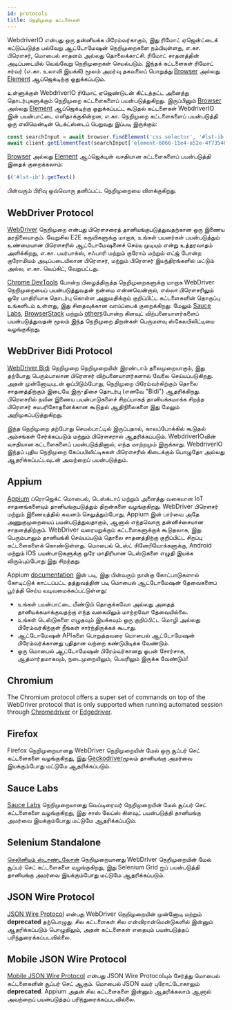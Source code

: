 ```yaml
---
id: protocols
title: நெறிமுறை கட்டளைகள்
---
```


WebdriverIO என்பது ஒரு தன்னியக்க பிரேம்வர்காகும், இது ரிமோட் ஏஜென்ட்டைக் கட்டுப்படுத்த பல்வேறு ஆட்டோமேஷன் நெறிமுறைகளை நம்பியுள்ளது, எ.கா. பிரௌசர், மொபைல் சாதனம் அல்லது தொலைக்காட்சி. ரிமோட் சாதனத்தின் அடிப்படையில் வெவ்வேறு நெறிமுறைகள் செயல்படும். இந்தக் கட்டளைகள் ரிமோட் சர்வர் (எ.கா. உலாவி இயக்கி) மூலம் அமர்வு தகவலைப் பொறுத்து [Browser](/docs/api/browser) அல்லது [Element](/docs/api/element) ஆப்ஜெக்டிற்கு ஒதுக்கப்படும்.

உள்ளுக்குள் WebdriverIO ரிமோட் ஏஜெண்டுடன் கிட்டத்தட்ட அனைத்து தொடர்புகளுக்கும் நெறிமுறை கட்டளைகளைப் பயன்படுத்துகிறது. இருப்பினும் [Browser](/docs/api/browser) அல்லது [Element](/docs/api/element) ஆப்ஜெக்டிற்கு ஒதுக்கப்பட்ட கூடுதல் கட்டளைகள் WebdriverIO இன் பயன்பாட்டை எளிதாக்குகின்றன, எ.கா. நெறிமுறை கட்டளைகளைப் பயன்படுத்தி ஒரு எலிமென்டின் டெக்ட்ஸ்டைப் பெறுவது இப்படி இருக்கும்:

```js
const searchInput = await browser.findElement('css selector', '#lst-ib')
await client.getElementText(searchInput['element-6066-11e4-a52e-4f735466cecf'])
```

[Browser](/docs/api/browser) அல்லது [Element](/docs/api/element) ஆப்ஜெக்டின் வசதியான கட்டளைகளைப் பயன்படுத்தி இதைக் குறைக்கலாம்:

```js
$('#lst-ib').getText()
```

பின்வரும் பிரிவு ஒவ்வொரு தனிப்பட்ட நெறிமுறையை விளக்குகிறது.

## WebDriver Protocol

[WebDriver](https://w3c.github.io/webdriver/#elements) நெறிமுறை என்பது பிரௌசரைத் தானியங்குபடுத்துவதற்கான ஒரு இணைய தரநிலையாகும். வேறுசில E2E கருவிகளுக்கு மாறாக, உங்கள் பயனர்கள் பயன்படுத்தும் உண்மையான பிரௌசரில் ஆட்டோமேஷனைச் செய்ய முடியும் என்று உத்தரவாதம் அளிக்கிறது, எ.கா. பயர்பாக்ஸ், சஃபாரி மற்றும் குரோம் மற்றும் எட்ஜ் போன்ற குரோமியம் அடிப்படையிலான பிரௌசர், மற்றும் பிரௌசர் இயந்திரங்களில் மட்டும் அல்ல, எ.கா. வெப்கிட், வேறுபட்டது.

[Chrome DevTools](https://w3c.github.io/webdriver/#elements) போன்ற பிழைத்திருத்த நெறிமுறைகளுக்கு மாறாக WebDriver நெறிமுறையைப் பயன்படுத்துவதன் நன்மை என்னவென்றால், எல்லா பிரௌசரிலும் ஒரே மாதிரியாக தொடர்பு கொள்ள அனுமதிக்கும் குறிப்பிட்ட கட்டளைகளின் தொகுப்பு உங்களிடம் உள்ளது, இது சிதைவுக்கான வாய்ப்பைக் குறைக்கிறது. மேலும் [Sauce Labs](https://saucelabs.com/), [BrowserStack](https://www.browserstack.com/) மற்றும் [others](https://github.com/christian-bromann/awesome-selenium#cloud-services)போன்ற கிளவுட் விற்பனையாளர்களைப் பயன்படுத்துவதன் மூலம் இந்த நெறிமுறை திறன்கள் பெருமளவு ஸ்கேலபிலிட்டியை வழங்குகிறது.

## WebDriver Bidi Protocol

[WebDriver Bidi](https://w3c.github.io/webdriver-bidi/) நெறிமுறை நெறிமுறையின் இரண்டாம் தலைமுறையாகும், இது தற்போது பெரும்பாலான பிரௌசர் விற்பனையாளர்களால் வேலை செய்யப்படுகிறது. அதன் முன்னோடியுடன் ஒப்பிடும்போது, நெறிமுறை பிரேம்வர்கிற்கும் தொலை சாதனத்திற்கும் இடையே இரு-திசை தொடர்பு (எனவே "Bidi") ஆதரிக்கிறது. பிரௌசரில் நவீன இணைய பயன்பாடுகளைச் சிறப்பாகத் தானியக்கமாக்க சிறந்த பிரௌசர் சுயபரிசோதனைக்கான கூடுதல் ஆதிநிலைகளை இது மேலும் அறிமுகப்படுத்துகிறது.

இந்த நெறிமுறை தற்போது செயல்பாட்டில் இருப்பதால், காலப்போக்கில் கூடுதல் அம்சங்கள் சேர்க்கப்படும் மற்றும் பிரௌசரால் ஆதரிக்கப்படும். WebdriverIOவின் வசதியான கட்டளைகளைப் பயன்படுத்தினால், எந்த மாற்றமும் இருக்காது. WebdriverIO இந்தப் புதிய நெறிமுறை கேப்பபிலிட்டிசுகள் பிரௌசரில் கிடைக்கும் பொழுதோ அல்லது ஆதரிக்கப்பட்டவுடன் அவற்றைப் பயன்படுத்தும்.

## Appium

[Appium](https://appium.io/) ப்ரொஜெக்ட் மொபைல், டெஸ்க்டாப் மற்றும் அனைத்து வகையான IoT சாதனங்களையும் தானியங்குபடுத்தும் திறன்களை வழங்குகிறது. WebDriver பிரௌசர் மற்றும் இணையத்தில் கவனம் செலுத்தும்போது, Appium இன் பார்வை அதே அணுகுமுறையைப் பயன்படுத்துவதாகும், ஆனால் எந்தவொரு தன்னிச்சையான சாதனத்திற்கும். WebDriver வரையறுக்கும் கட்டளைகளுக்குக் கூடுதலாக, இது பெரும்பாலும் தானியங்கி செய்யப்படும் தொலை சாதனத்திற்கு குறிப்பிட்ட சிறப்பு கட்டளைகளைக் கொண்டுள்ளது. மொபைல் டெஸ்ட் சினேரியோக்களுக்கு, Android மற்றும் iOS பயன்பாடுகளுக்கு ஒரே மாதிரியான டெஸ்டுகளை எழுதி இயக்க விரும்பும்போது இது சிறந்தது.

Appium [documentation](https://appium.github.io/appium.io/docs/en/about-appium/intro/?lang=en) இன் படி, இது பின்வரும் நான்கு கோட்பாடுகளால் கோடிட்டுக் காட்டப்பட்ட தத்துவத்தின் படி மொபைல் ஆட்டோமேஷன் தேவைகளைப் பூர்த்தி செய்ய வடிவமைக்கப்பட்டுள்ளது:

- உங்கள் பயன்பாட்டை மீண்டும் தொகுக்கவோ அல்லது அதைத் தானியக்கமாக்குவதற்கு எந்த வகையிலும் மாற்றவோ தேவையில்லை.
- உங்கள் டெஸ்டுகளை எழுதவும் இயக்கவும் ஒரு குறிப்பிட்ட மொழி அல்லது பிரேம்வர்கிற்குள் நீங்கள் சார்ந்திருக்கக் கூடாது.
- ஆட்டோமேஷன் APIகளை பொறுத்தவரை மொபைல் ஆட்டோமேஷன் பிரேம்வர்க்கானது புதிதான வற்றை கண்டுபிடிக்க வேண்டும்.
- ஒரு மொபைல் ஆட்டோமேஷன் பிரேம்வர்கானது ஓபன் சோர்சாக, ஆத்மார்தமாகவும், நடைமுறையிலும், பெயரிலும் இருக்க வேண்டும்!

## Chromium

The Chromium protocol offers a super set of commands on top of the WebDriver protocol that is only supported when running automated session through [Chromedriver](https://chromedriver.chromium.org/chromedriver-canary) or [Edgedriver](https://developer.microsoft.com/fr-fr/microsoft-edge/tools/webdriver).

## Firefox

Firefox நெறிமுறையானது WebDriver நெறிமுறையின் மேல் ஒரு சூப்பர் செட் கட்டளைகளை வழங்குகிறது, இது [Geckodriver](https://github.com/mozilla/geckodriver)மூலம் தானியங்கு அமர்வை இயக்கும்போது மட்டுமே ஆதரிக்கப்படும்.

## Sauce Labs

[Sauce Labs](https://saucelabs.com/) நெறிமுறையானது வெப்டிரைவர் நெறிமுறையின் மேல் சூப்பர் செட் கட்டளைகளை வழங்குகிறது, இது சாஸ் லேப்ஸ் கிளவுட் பயன்படுத்தி தானியங்கு அமர்வை இயக்கும்போது மட்டுமே ஆதரிக்கப்படும்.

## Selenium Standalone

[செலினியம் ஸ்டாண்டலோன்](https://www.selenium.dev/documentation/grid/advanced_features/endpoints/) நெறிமுறையானது WebDriver நெறிமுறையின் மேல் சூப்பர் செட் கட்டளைகளை வழங்குகிறது, இது Selenium Grid ஐப் பயன்படுத்தி தானியங்கு அமர்வை இயக்கும்போது மட்டுமே ஆதரிக்கப்படும்.

## JSON Wire Protocol

[JSON Wire Protocol](https://www.selenium.dev/documentation/legacy/json_wire_protocol/) என்பது WebDriver நெறிமுறையின் முன்னோடி மற்றும் __deprecated__ தற்பொழுது. சில கட்டளைகள் சில என்விரான்மென்டுகளில் இன்னும் ஆதரிக்கப்படும் பொழுதிலும், அதன் கட்டளைகள் எதையும் பயன்படுத்தப் பரிந்துரைக்கப்படவில்லை.

## Mobile JSON Wire Protocol

[Mobile JSON Wire Protocol](https://github.com/SeleniumHQ/mobile-spec/blob/master/spec-draft.md) என்பது JSON Wire Protocolயும் சேர்த்து மொபைல் கட்டளைகளின் சூப்பர் செட் ஆகும். மொபைல் JSON வயர் புரோட்டோகாலும் __deprecated__. Appium அதன் சில கட்டளைகளை இன்னும் ஆதரிக்கலாம் ஆனால் அவற்றைப் பயன்படுத்தப் பரிந்துரைக்கப்படவில்லை.
